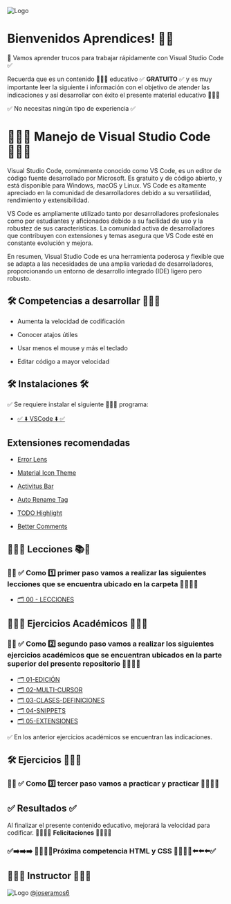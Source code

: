 ![Logo](https://yt3.googleusercontent.com/32hnlXfQnfCFH5IK4SsvCtRDb5A3tDsRdFUjsPPIXbyt5jCmL1ZWE6NEjM7OPEs2EdZTKqueAA=w1707-fcrop64=1,00005a57ffffa5a8-k-c0xffffffff-no-nd-rj)

# Bienvenidos Aprendices! 👋🏻

🧠 Vamos aprender trucos para trabajar rápidamente con Visual Studio Code ✅

Recuerda que es un contenido 👨🏻‍💻 educativo ✅ **GRATUITO** ✅ y es muy importante leer la siguiente ℹ️ información con el objetivo de atender las indicaciones y así desarrollar con éxito el presente material educativo 👨🏻‍💻

✅ No necesitas ningún tipo de experiencia ✅

# 👨🏻‍💻 Manejo de Visual Studio Code 👨🏻‍💻

Visual Studio Code, comúnmente conocido como VS Code, es un editor de código fuente desarrollado por Microsoft. Es gratuito y de código abierto, y está disponible para Windows, macOS y Linux. VS Code es altamente apreciado en la comunidad de desarrolladores debido a su versatilidad, rendimiento y extensibilidad.

VS Code es ampliamente utilizado tanto por desarrolladores profesionales como por estudiantes y aficionados debido a su facilidad de uso y la robustez de sus características. La comunidad activa de desarrolladores que contribuyen con extensiones y temas asegura que VS Code esté en constante evolución y mejora.

En resumen, Visual Studio Code es una herramienta poderosa y flexible que se adapta a las necesidades de una amplia variedad de desarrolladores, proporcionando un entorno de desarrollo integrado (IDE) ligero pero robusto.

## 🛠 Competencias a desarrollar 👨🏻‍💻

- Aumenta la velocidad de codificación

- Conocer atajos útiles

- Usar menos el mouse y más el teclado

- Editar código a mayor velocidad

## 🛠 Instalaciones 🛠

✅ Se requiere instalar el siguiente 👨🏻‍💻 programa:

- [✅ ⬇️ VSCode ⬇️ ✅](https://code.visualstudio.com/)

## Extensiones recomendadas

- [Error Lens](https://marketplace.visualstudio.com/items?itemName=usernamehw.errorlens)

- [Material Icon Theme](https://marketplace.visualstudio.com/items?itemName=PKief.material-icon-theme)

- [Activitus Bar](https://marketplace.visualstudio.com/items?itemName=Gruntfuggly.activitusbar)

- [Auto Rename Tag](https://marketplace.visualstudio.com/items?itemName=formulahendry.auto-rename-tag)

- [TODO Highlight](https://marketplace.visualstudio.com/items?itemName=wayou.vscode-todo-highlight)

- [Better Comments](https://marketplace.visualstudio.com/items?itemName=aaron-bond.better-comments)

## 👨🏻‍💻 Lecciones 📚🧠

### 🚨🔔 ✅ Como 1️⃣ primer paso vamos a realizar las siguientes lecciones que se encuentra ubicado en la carpeta 👨🏻‍💻🚀

- [🗂️ 00 - LECCIONES](https://github.com/joseramos6/Visual-Studio-Code/tree/main/00-LECCIONES)

## 👨🏻‍💻 Ejercicios Académicos 👨🏻‍💻

### 🚨🔔 ✅ Como 2️⃣ segundo paso vamos a realizar los siguientes ejercicios académicos que se encuentran ubicados en la parte superior del presente repositorio 👨🏻‍💻🚀

- [🗂️ 01-EDICIÓN](https://github.com/joseramos6/Visual-Studio-Code/tree/main/01-EDICI%C3%93N)
- [🗂️ 02-MULTI-CURSOR](https://github.com/joseramos6/Visual-Studio-Code/tree/main/02-MULTI-CURSOR)
- [🗂️ 03-CLASES-DEFINICIONES](https://github.com/joseramos6/Visual-Studio-Code/tree/main/03-CLASES-DEFINICIONES)
- [🗂️ 04-SNIPPETS](https://github.com/joseramos6/Visual-Studio-Code/tree/main/04-SNIPPETS)
- [🗂️ 05-EXTENSIONES](https://github.com/joseramos6/Visual-Studio-Code/tree/main/05-EXTENSIONES)

✅ En los anterior ejercicios académicos se encuentran las indicaciones.

## 🛠 Ejercicios 👨🏻‍💻

### 🚨🔔 ✅ Como 3️⃣ tercer paso vamos a practicar y practicar 👨🏻‍💻🚀

## ✅ Resultados ✅

Al finalizar el presente contenido educativo, mejorará la velocidad para codificar. 👨🏻‍💻🚀 **Felicitaciones** 🚀👨🏻‍💻

### ✅➡️➡️➡️ 🚀👨🏻‍💻Próxima competencia **HTML y CSS** 👨🏻‍💻🚀⬅️⬅️⬅️✅

## 👨🏻‍💻 Instructor 👨🏻‍💻

![Logo](https://avatars.githubusercontent.com/u/81438413?s=48&v=4) [@joseramos6](https://github.com/joseramos6)
